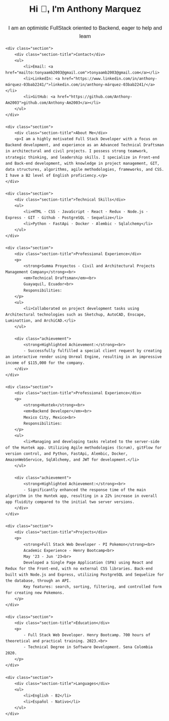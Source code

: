 <!DOCTYPE html>
<html lang="en">
<head>
    <meta charset="UTF-8">
    <meta name="viewport" content="width=device-width, initial-scale=1.0">
    <title>CV - Anthony Márquez</title>
    <style>
        body {
            font-family: Arial, sans-serif;
            line-height: 1.6;
            margin: 20px;
        }
        h1 {
            text-align: center;
        }
        h3 {
            text-align: center;
            font-weight: normal;
        }
        ul {
            list-style-type: disc;
            padding-left: 20px;
        }
        .section {
            margin-bottom: 20px;
        }
        .section-title {
            font-size: 1.2rem;
            font-weight: bold;
            margin-bottom: 5px;
        }
        .achievement {
            margin-bottom: 10px;
        }
    </style>
</head>
<body>
    <h1>Hi 👋, I'm Anthony Marquez</h1>
    <h3>I am an optimistic FullStack oriented to Backend, eager to help and learn</h3>

    <div class="section">
        <div class="section-title">Contact</div>
        <ul>
            <li>Email: <a href="mailto:tonyaamb2003@gmail.com">tonyaamb2003@gmail.com</a></li>
            <li>LinkedIn: <a href="https://www.linkedin.com/in/anthony-márquez-03bab2241/">linkedin.com/in/anthony-márquez-03bab2241/</a></li>
            <li>GitHub: <a href="https://github.com/Anthony-Am2003">github.com/Anthony-Am2003</a></li>
        </ul>
    </div>

    <div class="section">
        <div class="section-title">About Me</div>
        <p>I am a highly motivated Full Stack Developer with a focus on Backend development, and experience as an Advanced Technical Draftsman in architectural and civil projects. I possess strong teamwork, strategic thinking, and leadership skills. I specialize in Front-end and Back-end development, with knowledge in project management, GIT, data structures, algorithms, agile methodologies, frameworks, and CSS. I have a B2 level of English proficiency.</p>
    </div>

    <div class="section">
        <div class="section-title">Technical Skills</div>
        <ul>
            <li>HTML · CSS · JavaScript · React · Redux · Node.js · Express · GIT · Github · PostgreSQL · Sequelize</li>
            <li>Python · FastApi · Docker · Alembic · Sqlalchemy</li>
        </ul>
    </div>

    <div class="section">
        <div class="section-title">Professional Experience</div>
        <p>
            <strong>Summa Proyectos - Civil and Architectural Projects Management Company</strong><br>
            <em>Technical Draftsman</em><br>
            Guayaquil, Ecuador<br>
            Responsibilities:
        </p>
        <ul>
            <li>Collaborated on project development tasks using Architectural technologies such as Sketchup, AutoCAD, Enscape, Luminattion, and ArchiCAD.</li>
        </ul>

        <div class="achievement">
            <strong>Highlighted Achievement:</strong><br>
            - Successfully fulfilled a special client request by creating an interactive render using Unreal Engine, resulting in an impressive income of $115,000 for the company.
        </div>
    </div>

    <div class="section">
        <div class="section-title">Professional Experience</div>
        <p>
            <strong>Huntek</strong><br>
            <em>Backend Developer</em><br>
            Mexico City, Mexico<br>
            Responsibilities:
        </p>
        <ul>
            <li>Managing and developing tasks related to the server-side of the Huntek app. Utilizing Agile methodologies (Scrum), gitFlow for version control, and Python, FastApi, Alembic, Docker, AmazonWebService, SqlAlchemy, and JWT for development.</li>
        </ul>

        <div class="achievement">
            <strong>Highlighted Achievement:</strong><br>
            - Significantly enhanced the response time of the main algorithm in the Huntek app, resulting in a 22% increase in overall app fluidity compared to the initial two server versions.
        </div>
    </div>

    <div class="section">
        <div class="section-title">Projects</div>
        <p>
            <strong>Full Stack Web Developer - PI Pokemon</strong><br>
            Academic Experience - Henry Bootcamp<br>
            May '23 - Jun '23<br>
            Developed a Single Page Application (SPA) using React and Redux for the Front-end, with no external CSS libraries. Back-end built with Node.js and Express, utilizing PostgreSQL and Sequelize for the database, through an API.
            Key features: search, sorting, filtering, and controlled form for creating new Pokemons.
        </p>
    </div>

    <div class="section">
        <div class="section-title">Education</div>
        <p>
            - Full Stack Web Developer. Henry Bootcamp. 700 hours of theoretical and practical training. 2023.<br>
            - Technical Degree in Software Development. Sena Colombia 2020.
        </p>
    </div>

    <div class="section">
        <div class="section-title">Languages</div>
        <ul>
            <li>English - B2</li>
            <li>Español - Nativo</li>
        </ul>
    </div>

</body>
</html>

